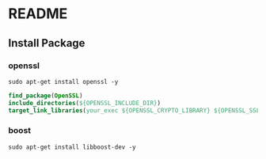# README

## Install Package
### openssl
```shell
sudo apt-get install openssl -y
```
```cmake
find_package(OpenSSL)
include_directories(${OPENSSL_INCLUDE_DIR})
target_link_libraries(your_exec ${OPENSSL_CRYPTO_LIBRARY} ${OPENSSL_SSL_LIBRARY})
```

### boost
```shell
sudo apt-get install libboost-dev -y
```